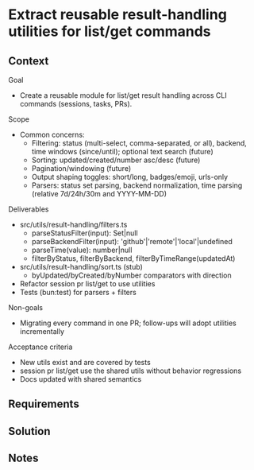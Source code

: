 # Extract reusable result-handling utilities for list/get commands

## Context

Goal
- Create a reusable module for list/get result handling across CLI commands (sessions, tasks, PRs).

Scope
- Common concerns:
  - Filtering: status (multi-select, comma-separated, or all), backend, time windows (since/until); optional text search (future)
  - Sorting: updated/created/number asc/desc (future)
  - Pagination/windowing (future)
  - Output shaping toggles: short/long, badges/emoji, urls-only
  - Parsers: status set parsing, backend normalization, time parsing (relative 7d/24h/30m and YYYY-MM-DD)

Deliverables
- src/utils/result-handling/filters.ts
  - parseStatusFilter(input): Set<string>|null
  - parseBackendFilter(input): 'github'|'remote'|'local'|undefined
  - parseTime(value): number|null
  - filterByStatus, filterByBackend, filterByTimeRange(updatedAt)
- src/utils/result-handling/sort.ts (stub)
  - byUpdated/byCreated/byNumber comparators with direction
- Refactor session pr list/get to use utilities
- Tests (bun:test) for parsers + filters

Non-goals
- Migrating every command in one PR; follow-ups will adopt utilities incrementally

Acceptance criteria
- New utils exist and are covered by tests
- session pr list/get use the shared utils without behavior regressions
- Docs updated with shared semantics


## Requirements

## Solution

## Notes
